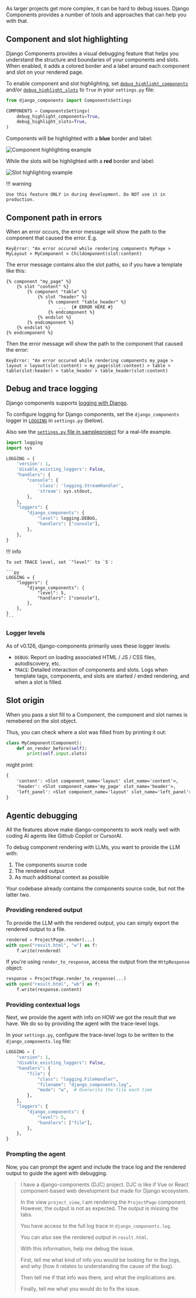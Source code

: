 As larger projects get more complex, it can be hard to debug issues. Django Components provides a number of tools and approaches that can help you with that.

## Component and slot highlighting

Django Components provides a visual debugging feature that helps you understand the structure and boundaries of your components and slots. When enabled, it adds a colored border and a label around each component and slot on your rendered page.

To enable component and slot highlighting, set
[`debug_highlight_components`](../../../reference/settings/#django_components.app_settings.ComponentsSettings.debug_highlight_components)
and/or [`debug_highlight_slots`](../../../reference/settings/#django_components.app_settings.ComponentsSettings.debug_highlight_slots)
to `True` in your `settings.py` file:

```python
from django_components import ComponentsSettings

COMPONENTS = ComponentsSettings(
    debug_highlight_components=True,
    debug_highlight_slots=True,
)
```

Components will be highlighted with a **blue** border and label:

![Component highlighting example](../../images/debug-highlight-components.png)

While the slots will be highlighted with a **red** border and label:

![Slot highlighting example](../../images/debug-highlight-slots.png)

!!! warning

    Use this feature ONLY in during development. Do NOT use it in production.

## Component path in errors

When an error occurs, the error message will show the path to the component that
caused the error. E.g.

```
KeyError: "An error occured while rendering components MyPage > MyLayout > MyComponent > Childomponent(slot:content)
```

The error message contains also the slot paths, so if you have a template like this:

```django
{% component "my_page" %}
    {% slot "content" %}
        {% component "table" %}
            {% slot "header" %}
                {% component "table_header" %}
                    ...  {# ERROR HERE #}
                {% endcomponent %}
            {% endslot %}
        {% endcomponent %}
    {% endslot %}
{% endcomponent %}
```

Then the error message will show the path to the component that caused the error:

```
KeyError: "An error occured while rendering components my_page > layout > layout(slot:content) > my_page(slot:content) > table > table(slot:header) > table_header > table_header(slot:content)
```

## Debug and trace logging

Django components supports [logging with Django](https://docs.djangoproject.com/en/5.0/howto/logging/#logging-how-to).

To configure logging for Django components, set the `django_components` logger in
[`LOGGING`](https://docs.djangoproject.com/en/5.1/ref/settings/#std-setting-LOGGING)
in `settings.py` (below).

Also see the [`settings.py` file in sampleproject](https://github.com/django-components/django-components/blob/master/sampleproject/sampleproject/settings.py) for a real-life example.

```py
import logging
import sys

LOGGING = {
    'version': 1,
    'disable_existing_loggers': False,
    "handlers": {
        "console": {
            'class': 'logging.StreamHandler',
            'stream': sys.stdout,
        },
    },
    "loggers": {
        "django_components": {
            "level": logging.DEBUG,
            "handlers": ["console"],
        },
    },
}
```

!!! info

    To set TRACE level, set `"level"` to `5`:

    ```py
    LOGGING = {
        "loggers": {
            "django_components": {
                "level": 5,
                "handlers": ["console"],
            },
        },
    }
    ```

### Logger levels

As of v0.126, django-components primarily uses these logger levels:

- `DEBUG`: Report on loading associated HTML / JS / CSS files, autodiscovery, etc.
- `TRACE`: Detailed interaction of components and slots. Logs when template tags,
  components, and slots are started / ended rendering, and when a slot is filled.

## Slot origin

When you pass a slot fill to a Component, the component and slot names is remebered
on the slot object.

Thus, you can check where a slot was filled from by printing it out:

```python
class MyComponent(Component):
    def on_render_before(self):
        print(self.input.slots)
```

might print:

```txt
{
    'content': <Slot component_name='layout' slot_name='content'>,
    'header': <Slot component_name='my_page' slot_name='header'>,
    'left_panel': <Slot component_name='layout' slot_name='left_panel'>,
}
```

## Agentic debugging

All the features above make django-components to work really well with coding AI agents
like Github Copilot or CursorAI.

To debug component rendering with LLMs, you want to provide the LLM with:

1. The components source code
2. The rendered output
3. As much additional context as possible

Your codebase already contains the components source code, but not the latter two.

### Providing rendered output

To provide the LLM with the rendered output, you can simply export the rendered output to a file.

```python
rendered = ProjectPage.render(...)
with open("result.html", "w") as f:
    f.write(rendered)
```

If you're using `render_to_response`, access the output from the `HttpResponse` object:

```python
response = ProjectPage.render_to_response(...)
with open("result.html", "wb") as f:
    f.write(response.content)
```

### Providing contextual logs

Next, we provide the agent with info on HOW we got the result that we have. We do so
by providing the agent with the trace-level logs.

In your `settings.py`, configure the trace-level logs to be written to the `django_components.log` file:

```python
LOGGING = {
    "version": 1,
    "disable_existing_loggers": False,
    "handlers": {
        "file": {
            "class": "logging.FileHandler",
            "filename": "django_components.log",
            "mode": "w",  # Overwrite the file each time
        },
    },
    "loggers": {
        "django_components": {
            "level": 5,
            "handlers": ["file"],
        },
    },
}
```

### Prompting the agent

Now, you can prompt the agent and include the trace log and the rendered output to guide the agent with debugging.

> I have a django-components (DJC) project. DJC is like if Vue or React component-based web development but made for Django ecosystem.
> 
> In the view `project_view`, I am rendering the `ProjectPage` component. However, the output is not as expected.
> The output is missing the tabs.
>
> You have access to the full log trace in `django_components.log`.
>
> You can also see the rendered output in `result.html`.
>
> With this information, help me debug the issue.
>
> First, tell me what kind of info you would be looking for in the logs, and why (how it relates to understanding the cause of the bug).
>
> Then tell me if that info was there, and what the implications are.
>
> Finally, tell me what you would do to fix the issue.
